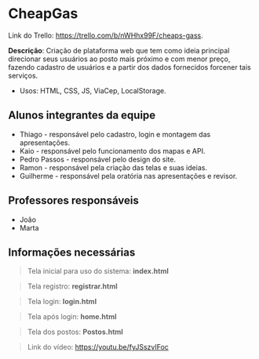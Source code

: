 # CheapGas
Link do Trello: https://trello.com/b/nWHhx99F/cheaps-gass.

**Descrição**: Criação de plataforma web que tem como ideia principal direcionar seus usuários ao posto mais próximo e com menor preço, fazendo cadastro de usuários e a partir dos dados fornecidos forcener tais serviços.
* Usos: HTML, CSS, JS, ViaCep, LocalStorage.

## Alunos integrantes da equipe

* Thiago - responsável pelo cadastro, login e montagem das apresentações.
* Kaio - responsável pelo funcionamento dos mapas e API.
* Pedro Passos - responsável pelo design do site.
* Ramon - responsável pela criação das telas e suas ideias.
* Guilherme - responsável pela oratória nas apresentações e revisor.

## Professores responsáveis

* João
* Marta

## Informações necessárias

> Tela inicial para uso do sistema: **index.html**

> Tela registro: **registrar.html**

> Tela login: **login.html**

> Tela após login: **home.html**

> Tela dos postos: **Postos.html**

> Link do vídeo: https://youtu.be/fyJSszvIFoc
